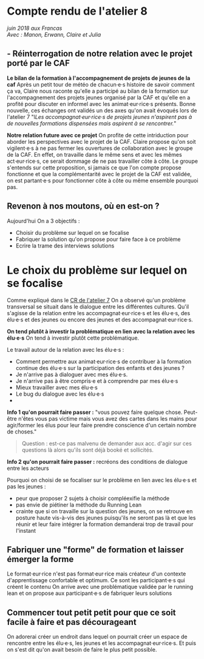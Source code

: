 # Compte rendu de l'atelier 8
*juin 2018 aux Francas  
Avec : Manon, Erwann, Claire et Julia*

## - Réinterrogation de notre relation avec le projet porté par le CAF
**Le bilan de la formation à l'accompagnement de projets de jeunes de la caf**
Après un petit tour de météo de chacun·e·s histoire de savoir comment ça va, Claire nous raconte qu'elle a participé au bilan de la formation sur l'accompagnement des projets jeunes organisé par la CAF et qu'elle en a profité pour discuter en informel avec les animat·eur·rice·s présents. 
Bonne nouvelle, ces échanges ont validés un des axes qu'on avait évoqués lors de l'atelier 7 "l*Les accompagnat·eur·rice·s de projets jeunes n'aspirent pas à de nouvelles formations dispensées mais aspirent à se rencontrer.*"

**Notre relation future avec ce projet**
On profite de cette intriduction pour aborder les perspectives avec le projet de la CAF. 
Claire propose qu'on soit vigilent·e·s à ne pas fermer les ouvertures de collaboration avec le groupe de la CAF. En effet, on travaille dans le même sens et avec les mêmes act·eur·rice·s, ce serait dommage de ne pas travailler côte à côte. 
Le groupe s'entends sur cette proposition, si jamais ce que l'on compte propose fonctionne et que la complémentarité avec le projet de la CAF est validée, on est partant·e·s pour fonctionner côte à côte ou même ensemble pourquoi pas.


## Revenon à nos moutons, où en est-on ?
Aujourd'hui On a 3 objectifs : 
- Choisir du problème sur lequel on se focalise
- Fabriquer la solution qu'on propose pour faire face à ce problème
- Ecrire la trame des interviews solutions

# Le choix du problème sur lequel on se focalise
Comme expliqué dans le [CR de l'atelier 7](https://github.com/formationdeformateurs/documentation/blob/master/compte-rendus-ateliers/atelier-7.md) On a observé qu'un problème transversal se situait dans le dialogue entre les différentes cultures. Qu'il s'agisse de la relation entre les accompagnat·eur·rice·s et les élu·e·s, des élu·e·s et des jeunes ou encore des jeunes et des accompagnat·eur·rice·s.

**On tend plutôt à investir la problématique en lien avec la relation avec les élu·e·s**
On tend à investir plutôt cette problématique. 

Le travail autour de la relation avec les élu·e·s : 
- Comment permettre aux animat·eur·rice·s de contribuer à la formation continue des élu·e·s sur la participation des enfants et des jeunes ?
- Je n'arrive pas à dialoguer avec mes élu·e·s. 
- Je n'arrive pas à être compris·e et à comprendre par mes élu·e·s
- Mieux travailler avec mes élu·e·s
- Le bug du dialogue avec les élu·e·s
- 

**Info 1 qu'on pourrait faire passer :** "vous pouvez faire quelque chose. Peut-être n'êtes vous pas victime mais vous avez des cartes dans les mains pour agir/former les élus pour leur faire prendre conscience d'un certain nombre de choses."  
> Question : est-ce pas malvenu de demander aux acc. d'agir sur ces questions là alors qu'ils sont déjà booké et sollicités.  

**Info 2 qu'on pourrait faire passer :** recréons des conditions de dialogue entre les acteurs

Pourquoi on choisi de se focaliser sur le problème en lien avec les élu·e·s et pas les jeunes : 
- peur que proposer 2 sujets à choisir compléexifie la méthode
- pas envie de piétiner la méthode du Running Lean
- crainte que si on travaille sur la question des jeunes, on se retrouve en posture haute vis-à-vis des jeunes puisqu'ils ne seront pas là et que les réunir et leur faire intégrer la formation demanderai trop de travail pour l'instant


## Fabriquer une "forme" de formation et laisser émerger la forme
Le format·eur·rice n'est pas format·eur·rice mais créateur d'un contexte d'apprentissage confortable et optimum.
Ce sont les participant·e·s qui créent le contenu 
On arrive avec une problématique validée par le running lean et on propose aux participant·e·s de fabriquer leurs solutions

## Commencer tout petit petit pour que ce soit facile à faire et pas décourageant
On adorerai créer un endroit dans lequel on pourrait créer un espace de rencontre entre les élu·e·s, les jeunes et les accompagnat·eur·rice·s. Et puis on s'est dit qu'on avait besoin de faire le plus petit possible. 





